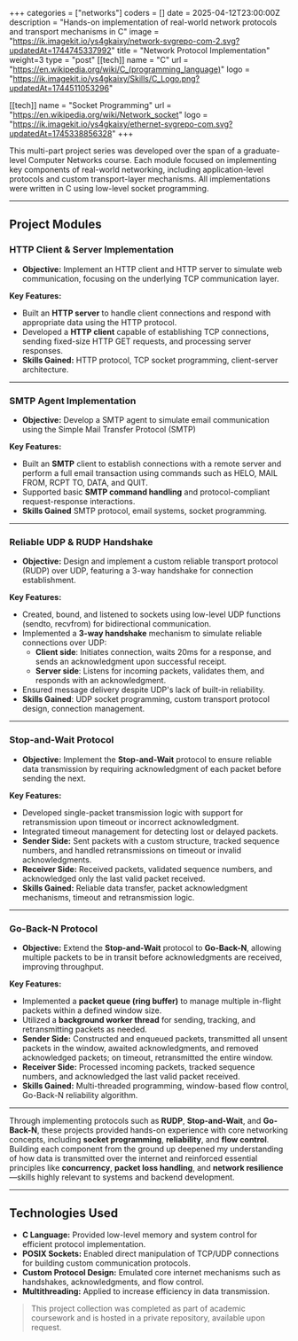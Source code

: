 +++
categories = ["networks"]
coders = []
date = 2025-04-12T23:00:00Z
description = "Hands-on implementation of real-world network protocols and transport mechanisms in C"
image = "https://ik.imagekit.io/ys4gkaixy/network-svgrepo-com-2.svg?updatedAt=1744745337992"
title = "Network Protocol Implementation"
weight=3
type = "post"
[[tech]]
name = "C"
url = "https://en.wikipedia.org/wiki/C_(programming_language)"
logo = "https://ik.imagekit.io/ys4gkaixy/Skills/C_Logo.png?updatedAt=1744511053296"

[[tech]]
name = "Socket Programming"
url = "https://en.wikipedia.org/wiki/Network_socket"
logo = "https://ik.imagekit.io/ys4gkaixy/ethernet-svgrepo-com.svg?updatedAt=1745338856328"
+++

This multi-part project series was developed over the span of a graduate-level Computer Networks course. Each module focused on implementing key components of real-world networking, including application-level protocols and custom transport-layer mechanisms. All implementations were written in C using low-level socket programming.

---

## **Project Modules**

### **HTTP Client & Server Implementation**

- **Objective:** Implement an HTTP client and HTTP server to simulate web communication, focusing on the underlying TCP communication layer.
  
**Key Features:**
- Built an **HTTP server** to handle client connections and respond with appropriate data using the HTTP protocol.
- Developed a **HTTP client** capable of establishing TCP connections, sending fixed-size HTTP GET requests, and processing server responses.
- **Skills Gained:** HTTP protocol, TCP socket programming, client-server architecture.

---

### **SMTP Agent Implementation**

- **Objective:** Develop a SMTP agent to simulate email communication using the Simple Mail Transfer Protocol (SMTP)

**Key Features:**
- Built an **SMTP** client to establish connections with a remote server and perform a full email transaction using commands such as HELO, MAIL FROM, RCPT TO, DATA, and QUIT.
- Supported basic **SMTP command handling** and protocol-compliant request-response interactions.
- **Skills Gained** SMTP protocol, email systems, socket programming.

---

### **Reliable UDP & RUDP Handshake**

- **Objective:** Design and implement a custom reliable transport protocol (RUDP) over UDP, featuring a 3-way handshake for connection establishment.

**Key Features:**
- Created, bound, and listened to sockets using low-level UDP functions (sendto, recvfrom) for bidirectional communication.
- Implemented a **3-way handshake** mechanism to simulate reliable connections over UDP:
    - **Client side**: Initiates connection, waits 20ms for a response, and sends an acknowledgment upon successful receipt.
    - **Server side**: Listens for incoming packets, validates them, and responds with an acknowledgment.
- Ensured message delivery despite UDP's lack of built-in reliability.
- **Skills Gained**: UDP socket programming, custom transport protocol design, connection management.
---

### **Stop-and-Wait Protocol**

- **Objective:**  Implement the **Stop-and-Wait** protocol to ensure reliable data transmission by requiring acknowledgment of each packet before sending the next.
  
**Key Features:**
- Developed single-packet transmission logic with support for retransmission upon timeout or incorrect acknowledgment.
- Integrated timeout management for detecting lost or delayed packets.
- **Sender Side:** Sent packets with a custom structure, tracked sequence numbers, and handled retransmissions on timeout or invalid acknowledgments.
- **Receiver Side:** Received packets, validated sequence numbers, and acknowledged only the last valid packet received.
- **Skills Gained:** Reliable data transfer, packet acknowledgment mechanisms, timeout and retransmission logic.

---

### **Go-Back-N Protocol**

- **Objective:** Extend the **Stop-and-Wait** protocol to **Go-Back-N**, allowing multiple packets to be in transit before acknowledgments are received, improving throughput.
  
**Key Features:**
- Implemented a **packet queue (ring buffer)** to manage multiple in-flight packets within a defined window size.
- Utilized a **background worker thread** for sending, tracking, and retransmitting packets as needed.
- **Sender Side:** Constructed and enqueued packets, transmitted all unsent packets in the window, awaited acknowledgments, and removed acknowledged packets; on timeout, retransmitted the entire window.
- **Receiver Side:** Processed incoming packets, tracked sequence numbers, and acknowledged the last valid packet received.
- **Skills Gained:** Multi-threaded programming, window-based flow control, Go-Back-N reliability algorithm.

---

Through implementing protocols such as **RUDP**, **Stop-and-Wait**, and **Go-Back-N**, these projects provided hands-on experience with core networking concepts, including **socket programming**, **reliability**, and **flow control**. Building each component from the ground up deepened my understanding of how data is transmitted over the internet and reinforced essential principles like **concurrency**, **packet loss handling**, and **network resilience**—skills highly relevant to systems and backend development.

---

## **Technologies Used**

- **C Language:** Provided low-level memory and system control for efficient protocol implementation.
- **POSIX Sockets:** Enabled direct manipulation of TCP/UDP connections for building custom communication protocols.
- **Custom Protocol Design:** Emulated core internet mechanisms such as handshakes, acknowledgments, and flow control.
- **Multithreading:** Applied to increase efficiency in data transmission.

> This project collection was completed as part of academic coursework and is hosted in a private repository, available upon request.